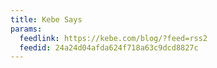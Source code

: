 ```yaml
---
title: Kebe Says
params:
  feedlink: https://kebe.com/blog/?feed=rss2
  feedid: 24a24d04afda624f718a63c9dcd8827c
---
```


